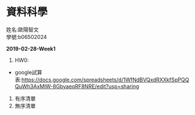 ﻿# 資料科學
姓名:歐陽智文  
學號:b06502024

**2019-02-28-Week1**
1. HW0:
* google試算表:https://docs.google.com/spreadsheets/d/1WfNdBVQxdRXXkfSpPQQQuWh3AxMlW-8GbyaeqRF8NRE/edit?usp=sharing  
1.  有序清單
2.  無序清單



